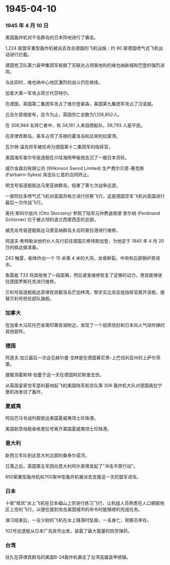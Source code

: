 # 1945-04-10

### 1945 年 4 月 10 日

美国轰炸机对千岛群岛的日本阵地进行了袭击。

1,224 架盟军重型轰炸机被派去攻击德国的飞机设施；约 60
架德国喷气式飞机出动进行拦截。

德国党卫队第六装甲集团军抵御了苏联对占领奥地利的维也纳新城和巴登的强烈进攻。

与此同时，维也纳中心地区激烈的战斗仍在继续。

加拿大第一军攻占荷兰代芬特尔。

在德国，英国第二集团军攻占了维尔登豪森，美国第九集团军攻占了汉诺威。

丘吉尔首相宣布，迄今为止，英国伤亡总数为1,126,802人。

在 306,984 名阵亡者中，有 34,161 人来自商船队，59,793 人是平民。

在菲律宾群岛，美军占领了苏禄的霍洛岛和吕宋的拉蒙湾。

瓦尔特·温克将军被任命为德国第十二集团军的指挥官。

美国海军查尔号驱逐舰在爪哇海用甲板炮击沉了一艘日本货轮。

威尔金森剑有限公司 (Wilkinson Sword Limited) 生产费尔贝恩-赛克斯
(Fairbairn-Sykes) 突击队匕首的合同终止。

明戈号驱逐舰抵达马里亚纳群岛，结束了第七次战争巡逻。

一架阿拉多喷气式飞机对英国苏格兰进行侦察飞行，这是德国空军飞机对英国进行最后一次作战飞行。

奥托·斯科尔兹内 (Otto Skorzeny) 参观了陆军元帅费迪南德·舍尔纳 (Ferdinand
Schörner) 位于被占领的波兰西里西亚的总部。

威克岛号驱逐舰抵达马里亚纳群岛关岛阿普拉港进行维修。

阿道夫·希特勒派他的仆人先行前往德国贝希特斯加登，为他定于 1945 年 4 月
20 日的抵达做准备。

Z43 触雷，船体炸出一个 15 米乘 4
米的大洞，龙骨断裂，中央和后部锅炉房进水。

鱼雷艇 T33
将其拖曳了一段距离，然后紧急维修恢复了足够的动力，使其能够驶往德国罗斯托克进行维修。

贝利号驱逐舰抵达菲律宾民都洛岛芒加林湾。黎牙实比攻击组指挥官离开该舰，接替贝利号担任部队旗舰。

### 加拿大

在加拿大马尼托巴省南印第安湖附近，发现了一个纸质信封和日本风火气球炸弹的其他部件。

### 德国

阿道夫·加兰最后一次会见赫尔曼·戈林是在德国慕尼黑-上巴伐利亚州的上萨尔茨堡。

据推测霍斯特·伯墨于这一天在德国柯尼斯堡去世。

从英国皇家空军瑟利基地起飞的美国陆军航空队第 306
轰炸机大队对德国奥拉宁堡机场发动了轰炸。

### 夏威夷

阿拉巴马号战列舰抵达美国夏威夷领土珍珠港。

美国航空母舰香格里拉号离开美国夏威夷领土珍珠港。

### 意大利

新西兰军队到达意大利北部的桑泰尔诺河。

日落之后，英国第五军团向意大利阿尔真塔发起了"冲击平原行动"。

850架重型轰炸机和700架中型轰炸机被派去支援这一天的盟军进攻。

### 日本

十架"晴岚"水上飞机在日本福山上空进行练习飞行，让机组人员熟悉在人口稠密地区上空的飞行，以便在接到攻击美国城市的命令时能够顺利完成任务。

演习结束后，一吉少尉的飞机在水上降落时坠毁，一吉身亡，观察员幸存。

102号巡逻艇从日本广岛吴市出发，装载了最大载量的防空弹药。

### 台湾

驻扎在菲律宾群岛的美国B-24轰炸机袭击了台湾高雄县甲顺镇。